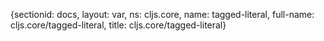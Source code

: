 {sectionid: docs, layout: var, ns: cljs.core, name: tagged-literal, full-name: cljs.core/tagged-literal,
  title: cljs.core/tagged-literal}
